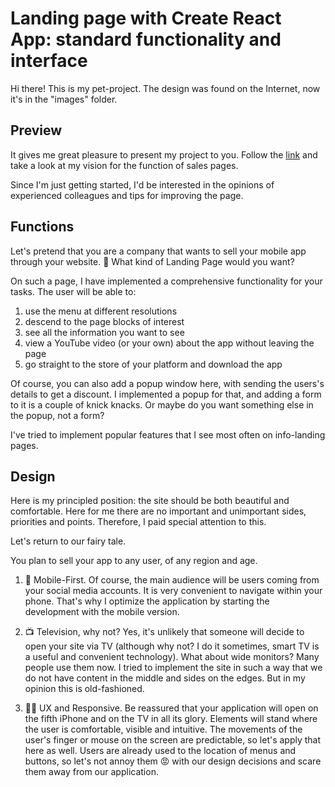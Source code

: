 # Landing page with Create React App: standard functionality and interface

Hi there! 
This is my pet-project. The design was found on the Internet, now it's in the "images" folder.

## Preview

It gives me great pleasure to present my project to you. Follow the [link](https://barbylka.github.io/goCorona/) and take a look at my vision for the function of sales pages. 

Since I'm just getting started, I'd be interested in the opinions of experienced colleagues and tips for improving the page.

## Functions
Let's pretend that you are a company that wants to sell your mobile app through your website. 💭 What kind of Landing Page would you want?

On such a page, I have implemented a comprehensive functionality for your tasks. The user will be able to:
1. use the menu at different resolutions
2. descend to the page blocks of interest
3. see all the information you want to see
4. view a YouTube video (or your own) about the app without leaving the page
5. go straight to the store of your platform and download the app

Of course, you can also add a popup window here, with sending the users's details to get a discount. I implemented a popup for that, and adding a form to it is a couple of knick knacks. Or maybe do you want something else in the popup, not a form?

I've tried to implement popular features that I see most often on info-landing pages.

## Design

Here is my principled position: the site should be both beautiful and comfortable. Here for me there are no important and unimportant sides, priorities and points. Therefore, I paid special attention to this.

Let's return to our fairy tale.

You plan to sell your app to any user, of any region and age. 

1. 📱 Mobile-First. Of course, the main audience will be users coming from your social media accounts. It is very convenient to navigate within your phone. That's why I optimize the application by starting the development with the mobile version.

2. 📺 Television, why not? Yes, it's unlikely that someone will decide to open your site via TV (although why not? I do it sometimes, smart TV is a useful and convenient technology). What about wide monitors? Many people use them now. I tried to implement the site in such a way that we do not have content in the middle and sides on the edges. But in my opinion this is old-fashioned.

3. 👩‍🎨 UX and Responsive. Be reassured that your application will open on the fifth iPhone and on the TV in all its glory. Elements will stand where the user is comfortable, visible and intuitive. The movements of the user's finger or mouse on the screen are predictable, so let's apply that here as well. Users are already used to the location of menus and buttons, so let's not annoy them 😡 with our design decisions and scare them away from our application.

